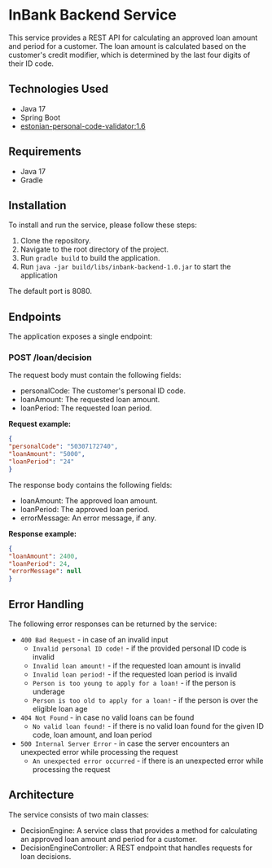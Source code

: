 # InBank Backend Service

This service provides a REST API for calculating an approved loan amount and period for a customer.
The loan amount is calculated based on the customer's credit modifier, which is determined by the last four
digits of their ID code.

## Technologies Used

- Java 17
- Spring Boot
- [estonian-personal-code-validator:1.6](https://github.com/vladislavgoltjajev/java-personal-code)

## Requirements

- Java 17
- Gradle

## Installation

To install and run the service, please follow these steps:

1. Clone the repository.
2. Navigate to the root directory of the project.
3. Run `gradle build` to build the application.
4. Run `java -jar build/libs/inbank-backend-1.0.jar` to start the application

The default port is 8080.

## Endpoints

The application exposes a single endpoint:

### POST /loan/decision

The request body must contain the following fields:

- personalCode: The customer's personal ID code.
- loanAmount: The requested loan amount.
- loanPeriod: The requested loan period.

**Request example:**

```json
{
"personalCode": "50307172740",
"loanAmount": "5000",
"loanPeriod": "24"
}
```

The response body contains the following fields:

- loanAmount: The approved loan amount.
- loanPeriod: The approved loan period.
- errorMessage: An error message, if any.

**Response example:**

```json
{
"loanAmount": 2400,
"loanPeriod": 24,
"errorMessage": null
}
```

## Error Handling

The following error responses can be returned by the service:

- `400 Bad Request` - in case of an invalid input
    - `Invalid personal ID code!` - if the provided personal ID code is invalid
    - `Invalid loan amount!` - if the requested loan amount is invalid
    - `Invalid loan period!` - if the requested loan period is invalid
    - `Person is too young to apply for a loan!` - if the person is underage
    - `Person is too old to apply for a loan!` - if the person is over the eligible loan age
- `404 Not Found` - in case no valid loans can be found
    - `No valid loan found!` - if there is no valid loan found for the given ID code, loan amount, and loan period
- `500 Internal Server Error` - in case the server encounters an unexpected error while processing the request
    - `An unexpected error occurred` - if there is an unexpected error while processing the request

## Architecture

The service consists of two main classes:

- DecisionEngine: A service class that provides a method for calculating an approved loan amount and period for a customer.
- DecisionEngineController: A REST endpoint that handles requests for loan decisions.
